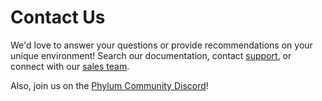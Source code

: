 # Contact Us

We'd love to answer your questions or provide recommendations on your unique environment! Search our documentation, contact [support](mailto:phylum@veracode.com), or connect with our [sales team](mailto:phylum@veracode.com).

Also, join us on the [Phylum Community Discord](https://discord.gg/Fe6pr5eW6p)!
